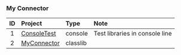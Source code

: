 ### My Connector

| ID  | Project                       | Type     | Note                           |
| :-: | :---------------------------- | :------- | :----------------------------- |
|  1  | [ConsoleTest](./ConsoleTest/) | console  | Test libraries in console line |
|  2  | [MyConnector](./MyConnector/) | classlib |                                |
